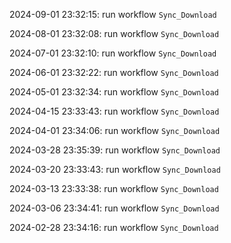 2024-09-01 23:32:15: run workflow `Sync_Download` 

2024-08-01 23:32:08: run workflow `Sync_Download` 

2024-07-01 23:32:10: run workflow `Sync_Download` 

2024-06-01 23:32:22: run workflow `Sync_Download` 

2024-05-01 23:32:34: run workflow `Sync_Download` 

2024-04-15 23:33:43: run workflow `Sync_Download` 

2024-04-01 23:34:06: run workflow `Sync_Download` 

2024-03-28 23:35:39: run workflow `Sync_Download` 

2024-03-20 23:33:43: run workflow `Sync_Download` 

2024-03-13 23:33:38: run workflow `Sync_Download` 

2024-03-06 23:34:41: run workflow `Sync_Download` 

2024-02-28 23:34:16: run workflow `Sync_Download` 


